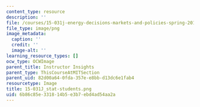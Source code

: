 ```yaml
---
content_type: resource
description: ''
file: /courses/15-031j-energy-decisions-markets-and-policies-spring-2012/6b86c85e331814b5e3b7ebd4ad54aa2a_15-031J_stat-students.png
file_type: image/png
image_metadata:
  caption: ''
  credit: ''
  image-alt: ''
learning_resource_types: []
ocw_type: OCWImage
parent_title: Instructor Insights
parent_type: ThisCourseAtMITSection
parent_uid: 82d00a64-0fda-357e-e8bb-d13dc6e1fab4
resourcetype: Image
title: 15-031J_stat-students.png
uid: 6b86c85e-3318-14b5-e3b7-ebd4ad54aa2a
---
```

